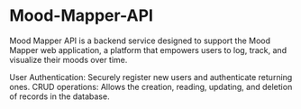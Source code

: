 # Mood-Mapper-API

Mood Mapper API is a backend service designed to support the Mood Mapper web application, a platform that empowers users to log, track, and visualize their moods over time.

User Authentication: Securely register new users and authenticate returning ones.
CRUD operations: Allows the creation, reading, updating, and deletion of records in the database.
